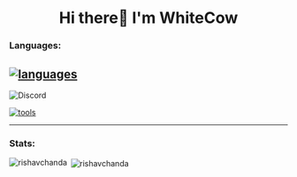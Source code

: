 ## <h1 align="center">Hi there👋 I'm WhiteCow</h1>

<h3 align="left">Languages:</h3>

## [![languages](https://skillicons.dev/icons?i=py,nodejs,vue)](https://skillicons.dev)

![Discord](https://discord.c99.nl/widget/theme-1/726709068835717140.png)

[![tools](https://skillicons.dev/icons?i=vscode,discord,arduino)](https://skillicons.dev)

---

<h3 align="left">Stats:</h3>

<p><img align="left" src="https://github-readme-stats.vercel.app/api/top-langs?username=whitecow410&show_icons=true&theme=dark)" alt="rishavchanda" /></p>

<p>&nbsp;<img align="center" src="https://github-readme-stats.vercel.app/api?username=whitecow410&show_icons=true&theme=dark)" alt="rishavchanda" /></p>
